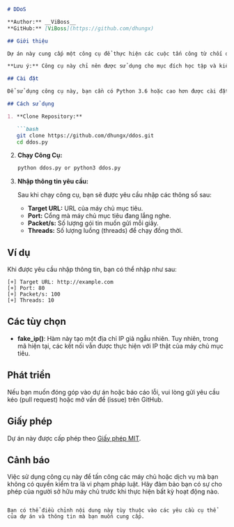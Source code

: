 ```markdown
# DDoS

**Author:** __ViBoss__  
**GitHub:** [ViBoss](https://github.com/dhungx)

## Giới thiệu

Dự án này cung cấp một công cụ để thực hiện các cuộc tấn công từ chối dịch vụ (DoS) bằng cách gửi yêu cầu HTTP đến một máy chủ mục tiêu với các thông số ngẫu nhiên, bao gồm các tiêu đề HTTP giả. Công cụ này cho phép bạn kiểm tra tính ổn định của máy chủ khi phải xử lý một lượng lớn yêu cầu.

**Lưu ý:** Công cụ này chỉ nên được sử dụng cho mục đích học tập và kiểm tra. Việc sử dụng công cụ này để tấn công các máy chủ không có sự cho phép là bất hợp pháp và có thể dẫn đến hậu quả pháp lý nghiêm trọng.

## Cài đặt

Để sử dụng công cụ này, bạn cần có Python 3.6 hoặc cao hơn được cài đặt trên hệ thống của mình. Bạn có thể tải Python từ [trang chính thức](https://www.python.org/).

## Cách sử dụng

1. **Clone Repository:**

   ```bash
   git clone https://github.com/dhungx/ddos.git
   cd ddos.py
   ```

2. **Chạy Công Cụ:**

   ```bash
   python ddos.py or python3 ddos.py
   ```

3. **Nhập thông tin yêu cầu:**

   Sau khi chạy công cụ, bạn sẽ được yêu cầu nhập các thông số sau:
   
   - **Target URL:** URL của máy chủ mục tiêu.
   - **Port:** Cổng mà máy chủ mục tiêu đang lắng nghe.
   - **Packet/s:** Số lượng gói tin muốn gửi mỗi giây.
   - **Threads:** Số lượng luồng (threads) để chạy đồng thời.

## Ví dụ

Khi được yêu cầu nhập thông tin, bạn có thể nhập như sau:

```
[+] Target URL: http://example.com
[+] Port: 80
[+] Packet/s: 100
[+] Threads: 10
```

## Các tùy chọn

- **fake_ip()**: Hàm này tạo một địa chỉ IP giả ngẫu nhiên. Tuy nhiên, trong mã hiện tại, các kết nối vẫn được thực hiện với IP thật của máy chủ mục tiêu.

## Phát triển

Nếu bạn muốn đóng góp vào dự án hoặc báo cáo lỗi, vui lòng gửi yêu cầu kéo (pull request) hoặc mở vấn đề (issue) trên GitHub.

## Giấy phép

Dự án này được cấp phép theo [Giấy phép MIT](https://opensource.org/licenses/MIT).

## Cảnh báo

Việc sử dụng công cụ này để tấn công các máy chủ hoặc dịch vụ mà bạn không có quyền kiểm tra là vi phạm pháp luật. Hãy đảm bảo bạn có sự cho phép của người sở hữu máy chủ trước khi thực hiện bất kỳ hoạt động nào.

```

Bạn có thể điều chỉnh nội dung này tùy thuộc vào các yêu cầu cụ thể của dự án và thông tin mà bạn muốn cung cấp.